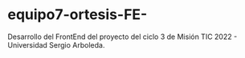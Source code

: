 # equipo7-ortesis-FE-
Desarrollo del FrontEnd del proyecto del ciclo 3 de Misión TIC 2022 - Universidad Sergio Arboleda.
